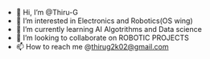 - 👋 Hi, I’m @Thiru-G
- 👀 I’m interested in Electronics and Robotics(OS wing)
- 🌱 I’m currently learning  AI Algotrithms and Data science
- 💞️ I’m looking to collaborate on ROBOTIC PROJECTS
- 📫 How to reach me @thirug2k02@gmail.com

<!---
Thiru-G/Thiru-G is a ✨ special ✨ repository because its `README.md` (this file) appears on your GitHub profile.
You can click the Preview link to take a look at your changes.
--->
